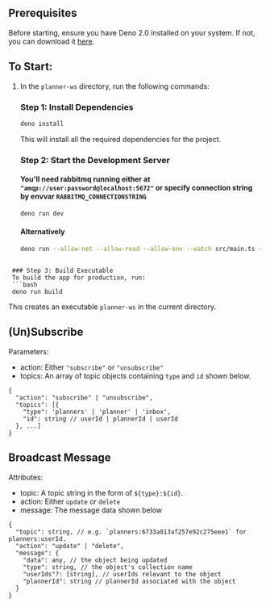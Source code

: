 ## Prerequisites
Before starting, ensure you have Deno 2.0 installed on your system. If not, you can download it [here](https://deno.com/).

## To Start:
1. In the `planner-ws` directory, run the following commands:
   ### Step 1: Install Dependencies
   ```bash
   deno install
   ```
   This will install all the required dependencies for the project.

   ### Step 2: Start the Development Server
   #### You'll need rabbitmq running either at `"amqp://user:password@localhost:5672"` or specify connection string by envvar `RABBITMQ_CONNECTIONSTRING`
   ```bash
   deno run dev
   ```
   #### Alternatively
   ```bash
   deno run --allow-net --allow-read --allow-env --watch src/main.ts --port ${PORT_NUMBER} --log-level ${LOG_LEVEL}
  ```

   ### Step 3: Build Executable
   To build the app for production, run:
   ```bash
   deno run build
   ```
   This creates an executable `planner-ws` in the current directory.

## (Un)Subscribe
Parameters:
- action: Either `"subscribe"` or `"unsubscribe"`
- topics: An array of topic objects containing `type` and `id` shown below.
```jsonc
{
  "action": "subscribe" | "unsubscribe",
  "topics": [{
    "type": 'planners' | 'planner' | 'inbox',
    "id": string // userId | plannerId | userId
  }, ...]
}
```

## Broadcast Message
Attributes:
- topic: A topic string in the form of `${type}:${id}`.
- action: Either `update` or `delete`
- message: The message data shown below
```jsonc
{
  "topic": string, // e.g. `planners:6733a813af257e92c275eee1` for planners:userId.
  "action": "update" | "delete",
  "message": {
    "data": any, // the object being updated
    "type": string, // the object's collection name
    "userIds"?: [string], // userIds relevant to the object
    "plannerId": string // plannerId associated with the object
  }
}
```
